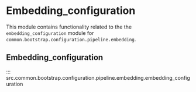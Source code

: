 # Embedding_configuration

This module contains functionality related to the the `embedding_configuration` module for `common.bootstrap.configuration.pipeline.embedding`.

## Embedding_configuration

::: src.common.bootstrap.configuration.pipeline.embedding.embedding_configuration

